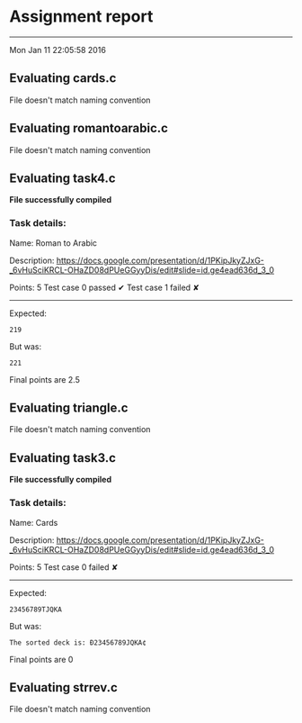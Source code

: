 # Assignment report
---
Mon Jan 11 22:05:58 2016

## Evaluating cards.c

File doesn't match naming convention

## Evaluating romantoarabic.c

File doesn't match naming convention

## Evaluating task4.c

**File successfully compiled**

### Task details:

Name: Roman to Arabic

Description: https://docs.google.com/presentation/d/1PKipJkyZJxG-_6vHuSciKRCL-OHaZD08dPUeGGyyDis/edit#slide=id.ge4ead636d_3_0

Points: 5
Test case 0 passed ✔︎ 
Test case 1 failed ✘ 

---
Expected:
```
219
```
But was:
```
221
```

 Final points are 2.5
## Evaluating triangle.c

File doesn't match naming convention

## Evaluating task3.c

**File successfully compiled**

### Task details:

Name: Cards

Description: https://docs.google.com/presentation/d/1PKipJkyZJxG-_6vHuSciKRCL-OHaZD08dPUeGGyyDis/edit#slide=id.ge4ead636d_3_0

Points: 5
Test case 0 failed ✘ 

---
Expected:
```
23456789ТJQKA
```
But was:
```
The sorted deck is: Ð23456789JQKA¢
```

 Final points are 0
## Evaluating strrev.c

File doesn't match naming convention

